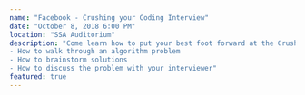 ```yaml
---
name: "Facebook - Crushing your Coding Interview"
date: "October 8, 2018 6:00 PM"
location: "SSA Auditorium"
description: "Come learn how to put your best foot forward at the Crushing Your Coding Interview workshop by Facebook. This presentation will focus on how to do well with software engineering interviews. It will cover:
- How to walk through an algorithm problem
- How to brainstorm solutions
- How to discuss the problem with your interviewer"
featured: true
---
```

